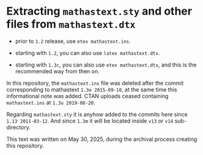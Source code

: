 # Extracting `mathastext.sty` and other files from `mathastext.dtx`

- prior to `1.2` release, use `etex mathastext.ins`.

- starting with `1.2`, you can also use `latex mathastext.dtx`.

- starting with `1.3c`, you can also use `etex mathastext.dtx`,
  and this is the recommended way from then on.

In this repository, the `mathastext.ins` file was deleted after
the commit corresponding to mathastext `1.3e 2015-09-10`, at the
same time this informational note was added.  CTAN uploads ceased
containing `mathastext.ins` at `1.3u 2019-08-20`.

Regarding `mathastext.sty` it is anyhow added to the commits here
since `1.13 2011-03-12`.  And since `1.3m` it will be located inside
`v13` or `v14` sub-directory.

This text was written on May 30, 2025, during the archival process creating
this repository.
